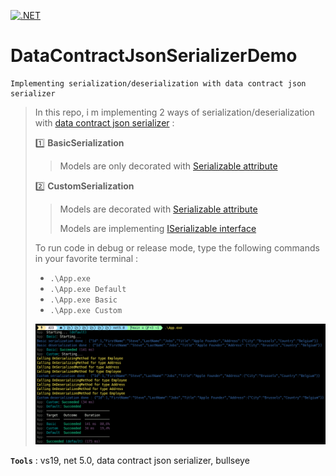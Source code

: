 [![.NET](https://github.com/aimenux/DataContractJsonSerializerDemo/actions/workflows/ci.yml/badge.svg)](https://github.com/aimenux/DataContractJsonSerializerDemo/actions/workflows/ci.yml)

# DataContractJsonSerializerDemo
```
Implementing serialization/deserialization with data contract json serializer
```

> In this repo, i m implementing 2 ways of serialization/deserialization with [data contract json serializer](https://docs.microsoft.com/en-us/dotnet/api/system.runtime.serialization.json.datacontractjsonserializer) :
>
> :one: **BasicSerialization** 
>> Models are only decorated with [Serializable attribute](https://docs.microsoft.com/en-us/dotnet/api/system.serializableattribute)
>
> :two: **CustomSerialization**
>> Models are decorated with [Serializable attribute](https://docs.microsoft.com/en-us/dotnet/api/system.serializableattribute)
>>
>> Models are implementing [ISerializable interface](https://docs.microsoft.com/en-us/dotnet/api/system.runtime.serialization.iserializable)
>
> To run code in debug or release mode, type the following commands in your favorite terminal : 
> - `.\App.exe`
> - `.\App.exe Default`
> - `.\App.exe Basic`
> - `.\App.exe Custom`
>
>
> ![DataContractJsonSerializerDemoScreen](Screenshots/DataContractJsonSerializerDemoScreen.png)
>

**`Tools`** : vs19, net 5.0, data contract json serializer, bullseye
